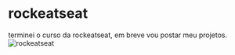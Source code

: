 # rockeatseat
terminei o curso da rockeatseat, em breve vou postar meu projetos. <br>
![rockeatseat](https://user-images.githubusercontent.com/105730551/172074024-4f495008-ce16-4b13-a25c-d982d39395ee.png)
